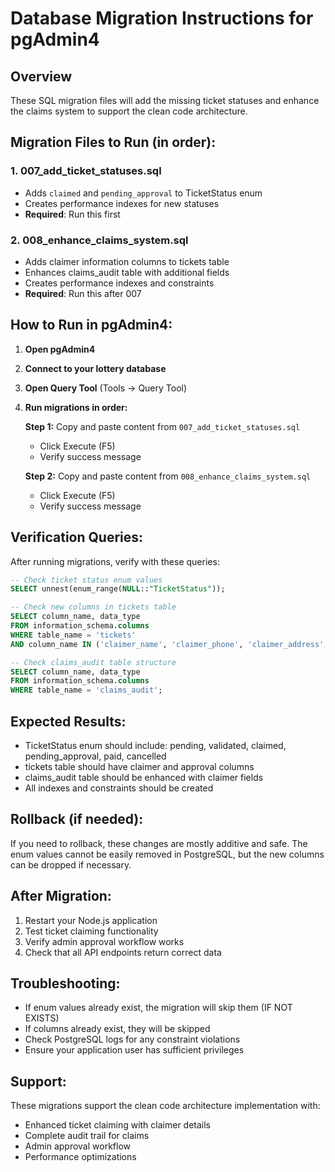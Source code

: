 # Database Migration Instructions for pgAdmin4

## Overview
These SQL migration files will add the missing ticket statuses and enhance the claims system to support the clean code architecture.

## Migration Files to Run (in order):

### 1. **007_add_ticket_statuses.sql**
- Adds `claimed` and `pending_approval` to TicketStatus enum
- Creates performance indexes for new statuses
- **Required**: Run this first

### 2. **008_enhance_claims_system.sql**
- Adds claimer information columns to tickets table
- Enhances claims_audit table with additional fields
- Creates performance indexes and constraints
- **Required**: Run this after 007

## How to Run in pgAdmin4:

1. **Open pgAdmin4**
2. **Connect to your lottery database**
3. **Open Query Tool** (Tools → Query Tool)
4. **Run migrations in order:**

   **Step 1:** Copy and paste content from `007_add_ticket_statuses.sql`
   - Click Execute (F5)
   - Verify success message

   **Step 2:** Copy and paste content from `008_enhance_claims_system.sql`
   - Click Execute (F5)
   - Verify success message

## Verification Queries:

After running migrations, verify with these queries:

```sql
-- Check ticket status enum values
SELECT unnest(enum_range(NULL::"TicketStatus"));

-- Check new columns in tickets table
SELECT column_name, data_type 
FROM information_schema.columns 
WHERE table_name = 'tickets' 
AND column_name IN ('claimer_name', 'claimer_phone', 'claimer_address', 'claimed_at', 'approval_requested_at');

-- Check claims_audit table structure
SELECT column_name, data_type 
FROM information_schema.columns 
WHERE table_name = 'claims_audit';
```

## Expected Results:
- TicketStatus enum should include: pending, validated, claimed, pending_approval, paid, cancelled
- tickets table should have claimer and approval columns
- claims_audit table should be enhanced with claimer fields
- All indexes and constraints should be created

## Rollback (if needed):
If you need to rollback, these changes are mostly additive and safe. The enum values cannot be easily removed in PostgreSQL, but the new columns can be dropped if necessary.

## After Migration:
1. Restart your Node.js application
2. Test ticket claiming functionality
3. Verify admin approval workflow works
4. Check that all API endpoints return correct data

## Troubleshooting:
- If enum values already exist, the migration will skip them (IF NOT EXISTS)
- If columns already exist, they will be skipped
- Check PostgreSQL logs for any constraint violations
- Ensure your application user has sufficient privileges

## Support:
These migrations support the clean code architecture implementation with:
- Enhanced ticket claiming with claimer details
- Complete audit trail for claims
- Admin approval workflow
- Performance optimizations
